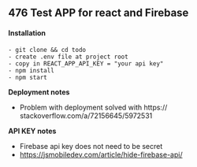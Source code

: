 ## 476 Test APP for react and Firebase

#### Installation 
```
- git clone && cd todo
- create .env file at project root
- copy in REACT_APP_API_KEY = "your api key"
- npm install
- npm start
```
__Deployment notes__
- Problem with deployment solved with https://
stackoverflow.com/a/72156645/5972531

__API KEY notes__
- Firebase api key does not need to be secret
- https://jsmobiledev.com/article/hide-firebase-api/